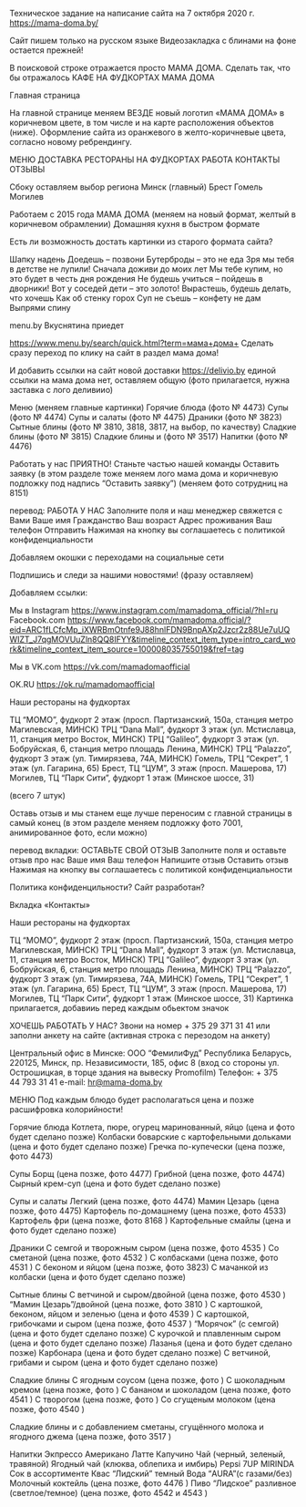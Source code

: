 Техническое задание на написание сайта на 7 октября 2020 г.
https://mama-doma.by/

Сайт пишем только на русском языке
Видеозакладка с блинами на фоне остается прежней!

В поисковой строке отражается просто МАМА ДОМА.
Сделать так, что бы отражалось КАФЕ НА ФУДКОРТАХ МАМА ДОМА

Главная страница

На главной странице меняем ВЕЗДЕ новый логотип «МАМА ДОМА» в коричневом цвете, в том числе и на карте расположения объектов (ниже). Оформление сайта из оранжевого в желто-коричневые цвета, согласно новому ребрендингу.

МЕНЮ
ДОСТАВКА
РЕСТОРАНЫ НА ФУДКОРТАХ
РАБОТА
КОНТАКТЫ
ОТЗЫВЫ

Сбоку оставляем выбор региона
Минск (главный)
Брест
Гомель
Могилев

Работаем с 2015 года
МАМА ДОМА (меняем на новый формат, желтый в коричневом обрамлении)
Домашняя кухня в быстром формате

Есть ли возможность достать картинки из старого формата сайта?

Шапку надень
Доедешь – позвони
Бутерброды – это не еда
Зря мы тебя в детстве не лупили!
Сначала доживи до моих лет
Мы тебе купим, но это будет в честь дня рождения
Не будешь учиться – пойдешь в дворники!
Вот у соседей дети – это золото!
Вырастешь, будешь делать, что хочешь
Как об стенку горох
Суп не съешь – конфету не дам
Выпрями спину

menu.by
Вкуснятина приедет

https://www.menu.by/search/quick.html?term=мама+дома+
Сделать сразу переход по клику на сайт в раздел мама дома!

И добавить ссылки на сайт новой доставки https://delivio.by
единой ссылки на мама дома нет, оставляем общую
(фото прилагается, нужна заставка с лого деливиио)

Меню (меняем главные картинки)
Горячие блюда (фото № 4473)
Супы (фото № 4474)
Супы и салаты (фото № 4475)
Драники (фото № 3823)
Сытные блины (фото № 3810, 3818, 3817, на выбор, по качеству)
Сладкие блины (фото № 3815)
Сладкие блины и (фото № 3517)
Напитки (фото № 4476)

Работать у нас ПРИЯТНО!
Станьте частью нашей команды
Оставить заявку (в этом разделе тоже меняем лого мама дома и коричневую подложку под надпись “Оставить заявку”)
(меняем фото сотрудниц на 8151)

перевод:
РАБОТА У НАС
Заполните поля и наш менеджер свяжется с Вами
Ваше имя
Гражданство
Ваш возраст
Адрес проживания
Ваш телефон
Отправить
Нажимая на кнопку вы соглашаетесь с политикой конфиденциальности

Добавляем окошки с переходами на социальные сети

Подпишись и следи за нашими новостями!
(фразу оставляем)

Добавляем ссылки:

Мы в Instagram
https://www.instagram.com/mamadoma_official/?hl=ru
Facebook.com
https://www.facebook.com/mamadoma.official/?eid=ARC1fLCfcMp_iXWRBmOtnfe9J88hnlFDN9BnpAXp2Jzcr2z88Ue7uUQWIZT_J7qgMOVUuZln8QQ8IFYY&timeline_context_item_type=intro_card_work&timeline_context_item_source=100008035755019&fref=tag

Мы в VK.com
https://vk.com/mamadomaofficial

OK.RU
https://ok.ru/mamadomaofficial

Наши рестораны на фудкортах

ТЦ “МОМО”, фудкорт 2 этаж (просп. Партизанский, 150а, станция метро Магилевская, МИНСК)
ТРЦ “Dana Mall”, фудкорт 3 этаж (ул. Мстиславца, 11, станция метро Восток, МИНСК)
ТРЦ “Galileo”, фудкорт 3 этаж (ул. Бобруйская, 6, станция метро площадь Ленина, МИНСК)
ТРЦ “Palazzo”, фудкорт 3 этаж (ул. Тимирязева, 74А, МИНСК)
Гомель, ТРЦ “Секрет”, 1 этаж (ул. Гагарина, 65)
Брест, ТЦ “ЦУМ”, 3 этаж (просп. Машерова, 17)
Могилев, ТЦ “Парк Сити”, фудкорт 1 этаж (Минское шоссе, 31)

(всего 7 штук)

Оставь отзыв и мы станем еще лучше
переносим с главной страницы в самый конец
(в этом разделе меняем подложку фото 7001, анимированное фото, если можно)

перевод вкладки:
ОСТАВЬТЕ СВОЙ ОТЗЫВ
Заполните поля и оставьте отзыв про нас
Ваше имя
Ваш телефон
Напишите отзыв
Оставить отзыв
Нажимая на кнопку вы соглашаетесь с политикой конфиденциальности

Политика конфиденцильности?
Сайт разработан?

Вкладка «Контакты»

Наши рестораны на фудкортах

ТЦ “МОМО”, фудкорт 2 этаж (просп. Партизанский, 150а, станция метро Магилевская, МИНСК)
ТРЦ “Dana Mall”, фудкорт 3 этаж (ул. Мстиславца, 11, станция метро Восток, МИНСК)
ТРЦ “Galileo”, фудкорт 3 этаж (ул. Бобруйская, 6, станция метро площадь Ленина, МИНСК)
ТРЦ “Palazzo”, фудкорт 3 этаж (ул. Тимирязева, 74А, МИНСК)
Гомель, ТРЦ “Секрет”, 1 этаж (ул. Гагарина, 65)
Брест, ТЦ “ЦУМ”, 3 этаж (просп. Машерова, 17)
Могилев, ТЦ “Парк Сити”, фудкорт 1 этаж (Минское шоссе, 31)
Картинка прилагается, добавииь перед каждым обьектом значок

ХОЧЕШЬ РАБОТАТЬ У НАС? Звони на номер + 375 29 371 31 41
или заполни анкету на сайте (активная строка с перезодом на анкету)

Центральный офис в Минске:
ООО “ФемилиФуд”
Республика Беларусь, 220125, Минск, пр. Независимости, 185, офис 8
(вход со стороны ул. Острошицкая, в торце здания на вывеску Promofilm)
Телефон: + 375 44 793 31 41
e-mail: hr@mama-doma.by

МЕНЮ
Под каждым блюдо будет располагаться цена и позже расшифровка колорийности!

Горячие блюда
Котлета, пюре, огурец маринованный, яйцо (цена и фото будет сделано позже)
Колбаски боварские с картофельными дольками (цена и фото будет сделано позже)
Гречка по-купечески (цена позже, фото 4473)

Супы
Борщ (цена позже, фото 4477)
Грибной (цена позже, фото 4474)
Сырный крем-суп (цена и фото будет сделано позже)

Супы и салаты
Легкий (цена позже, фото 4474)
Мамин Цезарь (цена позже, фото 4475)
Картофель по-домашнему (цена позже, фото 4533)
Картофель фри (цена позже, фото 8168 )
Картофельные смайлы (цена и фото будет сделано позже)

Драники
С семгой и творожным сыром (цена позже, фото 4535 )
Со сметаной (цена позже, фото 4532 )
С колбасками (цена позже, фото 4531 )
С беконом и яйцом (цена позже, фото 3823)
С мачанкой из колбаски (цена и фото будет сделано позже)

Сытные блины
С ветчиной и сыром/двойной (цена позже, фото 4530 )
“Мамин Цезарь”/двойной (цена позже, фото 3810 )
С картошкой, беконом, яйцом и зеленью (цена и фото 4539 )
С картошкой, грибочками и сыром (цена позже, фото 4537 )
“Морячок” (с семгой) (цена и фото будет сделано позже)
С курочкой и плавленным сыром (цена и фото будет сделано позже)
Лазанья (цена и фото будет сделано позже)
Карбонара (цена и фото будет сделано позже)
С ветчиной, грибами и сыром (цена и фото будет сделано позже)

Сладкие блины
С ягодным соусом (цена позже, фото )
С шоколадным кремом (цена позже, фото )
С бананом и шоколадом (цена позже, фото 4541 )
С творогом (цена позже, фото )
Со сгущеным молоком (цена позже, фото 4540 )

Сладкие блины и
с добавлением сметаны, сгущённого молока и ягодного джема (цена позже, фото 3517 )

Напитки
Экпрессо
Американо
Латте
Капучино
Чай (черный, зеленый, травяной)
Ягодный чай (клюква, облепиха и имбирь)
Pepsi
7UP
MIRINDA
Сок в ассортименте
Квас “Лидский” темный
Вода “AURA”(с газами/без)
Молочный коктейль (цена позже, фото 4476 )
Пиво “Лидское” разливное (светлое/темное) (цена позже, фото 4542 и 4543 )

